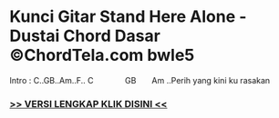 
 # Kunci Gitar Stand Here Alone - Dustai Chord Dasar ©ChordTela.com bwle5


Intro : C..GB..Am..F.. C              GB       Am ..Perih yang kini ku rasakan

###  <a href="https://shortlighzx.web.app?sq=Kunci Gitar Stand Here Alone - Dustai Chord Dasar ©ChordTela.com"> >> VERSI LENGKAP KLIK DISINI << </a>
